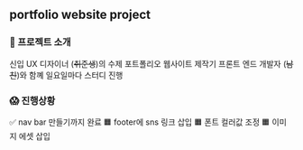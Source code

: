 ## portfolio website project

### 🤔 프로젝트 소개
신입 UX 디자이너 (~~취준생~~)의 수제 포트폴리오 웹사이트 제작기
프론트 엔드 개발자 (~~남친~~)와 함꼐 일요일마다 스터디 진행

### 😱 진행상황
✅ nav bar 만들기까지 완료
🟧 footer에 sns 링크 삽입
🟧 폰트 컬러값 조정
🟧 이미지 에셋 삽입
